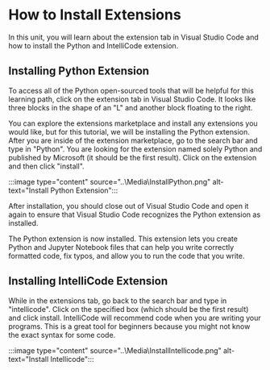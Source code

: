 # How to Install Extensions

In this unit, you will learn about the extension tab in Visual Studio Code and how to install the Python and IntelliCode extension.

## Installing Python Extension

To access all of the Python open-sourced tools that will be helpful for this learning path, click on the extension tab in Visual Studio Code. It looks like three blocks in the shape of an "L" and another block floating to the right.

You can explore the extensions marketplace and install any extensions you would like, but for this tutorial, we will be installing the Python extension. After you are inside of the extension marketplace, go to the search bar and type in "Python". You are looking for the extension named solely Python and published by Microsoft (it should be the first result). Click on the extension and then click "install".

:::image type="content" source="..\Media\InstallPython.png" alt-text="Install Python Extension":::

After installation, you should close out of Visual Studio Code and open it again to ensure that Visual Studio Code recognizes the Python extension as installed.

The Python extension is now installed. This extension lets you create Python and Jupyter Notebook files that can help you write correctly formatted code, fix typos, and allow you to run the code that you write.

## Installing IntelliCode Extension

While in the extensions tab, go back to the search bar and type in "intellicode". Click on the specified box (which should be the first result) and click install. IntelliCode will recommend code when you are writing your programs. This is a great tool for beginners because you might not know the exact syntax for some code.

:::image type="content" source="..\Media\InstallIntellicode.png" alt-text="Install Intellicode":::
